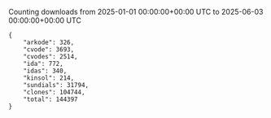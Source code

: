
Counting downloads from 2025-01-01 00:00:00+00:00 UTC to 2025-06-03 00:00:00+00:00 UTC

```
{
    "arkode": 326,
    "cvode": 3693,
    "cvodes": 2514,
    "ida": 772,
    "idas": 340,
    "kinsol": 214,
    "sundials": 31794,
    "clones": 104744,
    "total": 144397
}
```
